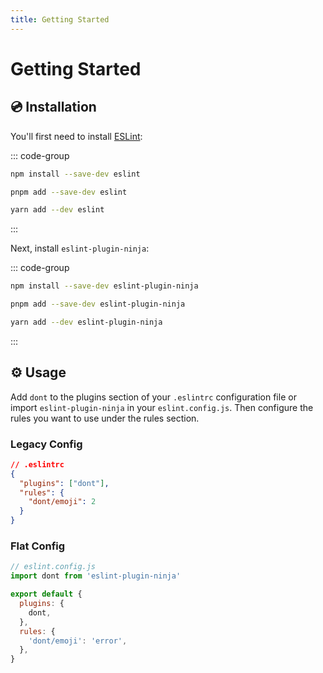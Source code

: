 ```yaml
---
title: Getting Started
---
```


# Getting Started

## 💿 Installation

You'll first need to install [ESLint](https://eslint.org):

::: code-group

```bash [npm]
npm install --save-dev eslint
```

```bash [pnpm]
pnpm add --save-dev eslint
```

```bash [yarn]
yarn add --dev eslint
```

:::

Next, install `eslint-plugin-ninja`:

::: code-group

```bash [npm]
npm install --save-dev eslint-plugin-ninja
```

```bash [pnpm]
pnpm add --save-dev eslint-plugin-ninja
```

```bash [yarn]
yarn add --dev eslint-plugin-ninja
```

:::

## ⚙️ Usage

Add `dont` to the plugins section of your `.eslintrc` configuration file or
import `eslint-plugin-ninja` in your `eslint.config.js`. Then configure the rules
you want to use under the rules section.

### Legacy Config

```json
// .eslintrc
{
  "plugins": ["dont"],
  "rules": {
    "dont/emoji": 2
  }
}
```

### Flat Config

```js
// eslint.config.js
import dont from 'eslint-plugin-ninja'

export default {
  plugins: {
    dont,
  },
  rules: {
    'dont/emoji': 'error',
  },
}
```
